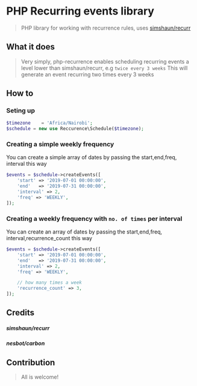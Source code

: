# PHP Recurring events library

> PHP library for working with recurrence rules, uses [simshaun/recurr](https://github.com/simshaun/recurr)

## What it does

> Very simply, php-recurrence enables scheduling recurring events a level lower than simshaun/recurr, e.g `twice every 3 weeks`
> This will generate an event recurring two times every 3 weeks


How to 
-----------

### Seting up


```php
$timezone    = 'Africa/Nairobi';
$schedule = new use Reccurence\Schedule($timezone);
```

### Creating a simple weekly frequency

You can create a simple array of dates by passing the start,end,freq, interval this way

```php
$events = $schedule->createEvents([
    'start' => '2019-07-01 00:00:00',
    'end'   => '2019-07-31 00:00:00',
    'interval' => 2,
    'freq' => 'WEEKLY',
]);
```

### Creating a weekly frequency with `no. of times` per interval

You can create an array of dates by passing the start,end,freq, interval,recurrence_count this way

```php
$events = $schedule->createEvents([
    'start' => '2019-07-01 00:00:00',
    'end'   => '2019-07-31 00:00:00',
    'interval' => 2,
    'freq' => 'WEEKLY',

    // how many times a week
    'recurrence_count' => 3,
]);
```


## Credits
##### simshaun/recurr
##### nesbot/carbon

## Contribution

> All is welcome!